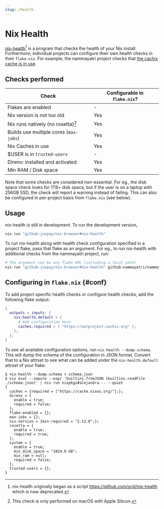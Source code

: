 ```yaml
---
slug: /health
---
```


# Nix Health

[nix-health](https://github.com/juspay/nix-browser/tree/main/crates/nix_health)[^1] is a program that checks the health of your Nix install. Furthermore, individual projects can configure their own health checks in their `flake.nix`. For example, the nammayatri project checks that [the cachix cache is in use](https://github.com/nammayatri/nammayatri/blob/2201f618af69dc78070fefeb4f082420b1d226cc/flake.nix#L29-L31).

[^1]: nix-health originally began as a script <https://github.com/srid/nix-health> which is now deprecated.

## Checks performed

| Check | Configurable in `flake.nix`? |
| --- | --- |
| Flakes are enabled | - |
| Nix version is not too old | Yes |
| Nix runs natively (no rosetta)[^2] | Yes |
| Builds use multiple cores (`max-jobs`) | Yes |
| Nix Caches in use | Yes |
| $USER is in `trusted-users` | - |
| Direnv: installed and activated | Yes |
| Min RAM / Disk space | Yes |

[^2]: This check is only performed on macOS with Apple Silicon.

Note that some checks are considered non-essential. For eg., the disk space check looks for 1TB+ disk space, but if the user is on a laptop with 256GB SSD, the check will report a warning instead of failing. This can also be configured in per-project basis from `flake.nix` (see below).

## Usage

nix-health is still in development. To run the development version,

```bash
nix run "github:juspay/nix-browser#nix-health"
```

To run nix-health along with health check configuration specified in a project flake, pass that flake as an argument. For eg., to run nix-health with additional checks from the nammayatri project, run:

```bash
# The argument can be any flake URL (including a local path)
nix run "github:juspay/nix-browser#nix-health" github:nammayatri/nammayatri
```

## Configuring in `flake.nix` {#conf}

To add project specific health checks or configure health checks, add the following flake output:

```nix
{
  outputs = inputs: {
    nix-health.default = {
      # Add configuration here
      caches.required = [ "https://ourproject.cachix.org" ];
    };
  };
}
```

To see all available configuration options, run `nix-health --dump-schema`. This will dump the schema of the configuration in JSON format. Convert that to a Nix attrset to see what can be added under the `nix-health.default` attrset of your flake.

```sh-session
$ nix-health --dump-schema > schema.json
$ nix eval --impure --expr 'builtins.fromJSON (builtins.readFile ./schema.json)' | nix run nixpkgs#alejandra -- --quiet
{
  caches = {required = ["https://cache.nixos.org/"];};
  direnv = {
    enable = true;
    required = false;
  };
  flake-enabled = {};
  max-jobs = {};
  nix-version = {min-required = "2.13.0";};
  rosetta = {
    enable = true;
    required = true;
  };
  system = {
    enable = true;
    min_disk_space = "1024.0 GB";
    min_ram = null;
    required = false;
  };
  trusted-users = {};
}
```
